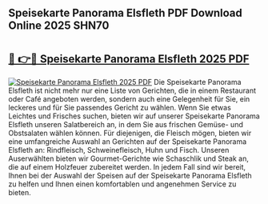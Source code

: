 ## Speisekarte Panorama Elsfleth PDF Download Online 2025 SHN70

# <h2><a href="http://gc7qqr.nevu.top/?p=Speisekarte+Panorama+Elsfleth">🔗 👉🔴 Speisekarte Panorama Elsfleth 2025 PDF</a></h2>

[![Speisekarte Panorama Elsfleth 2025 PDF](https://i.imgur.com/dBaPXMq.png)](http://gc7qqr.nevu.top/?p=Speisekarte+Panorama+Elsfleth)
Die Speisekarte Panorama Elsfleth ist nicht mehr nur eine Liste von Gerichten, die in einem Restaurant oder Café angeboten werden, sondern auch eine Gelegenheit für Sie, ein leckeres und für Sie passendes Gericht zu wählen. Wenn Sie etwas Leichtes und Frisches suchen, bieten wir auf unserer Speisekarte Panorama Elsfleth unseren Salatbereich an, in dem Sie aus frischen Gemüse- und Obstsalaten wählen können. Für diejenigen, die Fleisch mögen, bieten wir eine umfangreiche Auswahl an Gerichten auf der Speisekarte Panorama Elsfleth an: Rindfleisch, Schweinefleisch, Huhn und Fisch. Unseren Auserwählten bieten wir Gourmet-Gerichte wie Schaschlik und Steak an, die auf einem Holzfeuer zubereitet werden. In jedem Fall sind wir bereit, Ihnen bei der Auswahl der Speisen auf der Speisekarte Panorama Elsfleth zu helfen und Ihnen einen komfortablen und angenehmen Service zu bieten.
